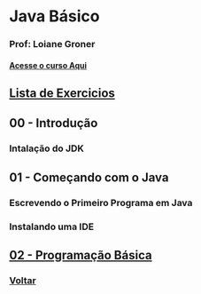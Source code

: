 # Java Básico

### Prof: Loiane Groner

#### [Acesse o curso Aqui](https://loiane.training/curso/java-basico)

## [Lista de Exercicios](https://github.com/lex4brao/01.CURSOS.E.ESTUDOS/blob/main/02.CURSOS.JAVA.-.LOIANE.GRONER/01.JAVA.BASICO.-.LOIANE.GRONER/Lista.de.Exercicios/README.md)
## 00 - Introdução

  ### Intalação do JDK

## 01 - Começando com o Java
  ### Escrevendo o Primeiro Programa em Java
  ### Instalando uma IDE

## [02 - Programação Básica](https://github.com/lex4brao/01.CURSOS.E.ESTUDOS/blob/main/02.CURSOS.JAVA.-.LOIANE.GRONER/01.JAVA.BASICO.-.LOIANE.GRONER/02.Programacao.basica/README.md)

### [Voltar](https://github.com/lex4brao/01.CURSOS.E.ESTUDOS/blob/main/02.CURSOS.JAVA.-.LOIANE.GRONER/README.md)